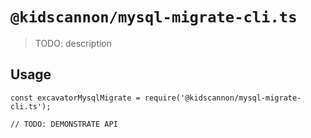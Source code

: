 # `@kidscannon/mysql-migrate-cli.ts`

> TODO: description

## Usage

```
const excavatorMysqlMigrate = require('@kidscannon/mysql-migrate-cli.ts');

// TODO: DEMONSTRATE API
```
